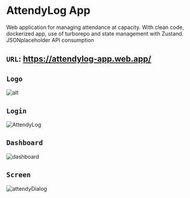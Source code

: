 # AttendyLog App
Web application for managing attendance at capacity. With clean code, dockerized app, use of turborepo and state management with Zustand. JSONplaceholder API consumption

## `URL`: https://attendylog-app.web.app/

## `Logo`

![alt](https://github.com/VictorArdila/AttendyLog-App/assets/89551043/26b646c0-670c-4a55-9769-6694030e0315)

## `Login`

![AttendyLog](https://github.com/VictorArdila/AttendyLog-App/assets/89551043/d5ccecfb-a522-435f-96d6-7ad5a6278fdf)

## `Dashboard`

![dashboard](https://github.com/VictorArdila/AttendyLog-App/assets/89551043/3e7e0b94-a7e7-4869-84ed-502db7c16276)

## `Screen`

![attendyDialog](https://github.com/VictorArdila/AttendyLog-App/assets/89551043/1c9d5311-b869-457f-88af-85fdc839b0a8)


